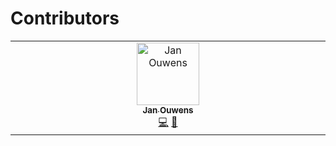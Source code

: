 # Contributors

<!-- ALL-CONTRIBUTORS-LIST:START - Do not remove or modify this section -->
<!-- prettier-ignore-start -->
<!-- markdownlint-disable -->
<table>
  <tbody>
    <tr>
      <td align="center" valign="top" width="14.28%"><a href="http://jqno.nl"><img src="https://avatars.githubusercontent.com/u/862385?v=4?s=100" width="100px;" alt="Jan Ouwens"/><br /><sub><b>Jan Ouwens</b></sub></a><br /><a href="#code-jqno" title="Code">💻</a> <a href="#ideas-jqno" title="Ideas, Planning, & Feedback">🤔</a></td>
    </tr>
  </tbody>
</table>

<!-- markdownlint-restore -->
<!-- prettier-ignore-end -->

<!-- ALL-CONTRIBUTORS-LIST:END -->

